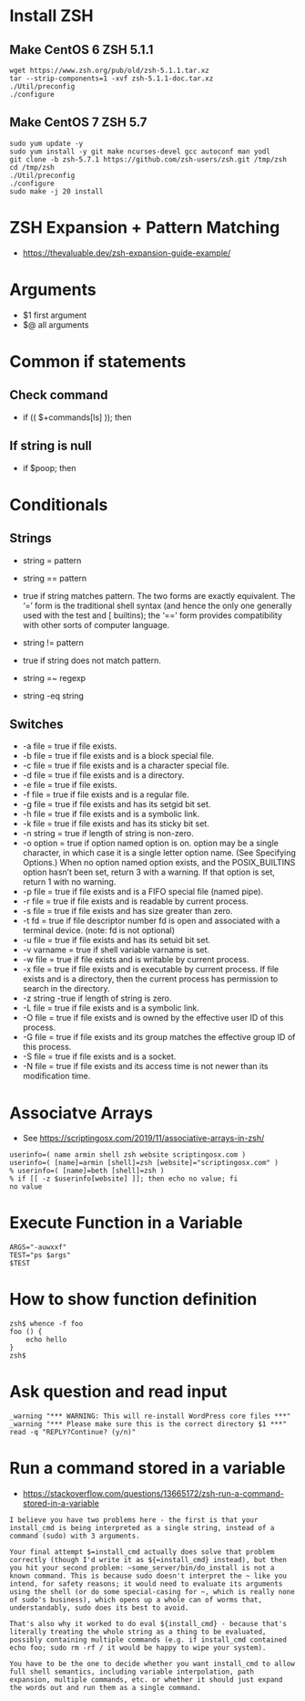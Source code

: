 # Install ZSH
## Make CentOS 6 ZSH 5.1.1
```
wget https://www.zsh.org/pub/old/zsh-5.1.1.tar.xz
tar --strip-components=1 -xvf zsh-5.1.1-doc.tar.xz
./Util/preconfig
./configure
```

## Make CentOS 7 ZSH 5.7
```
sudo yum update -y
sudo yum install -y git make ncurses-devel gcc autoconf man yodl
git clone -b zsh-5.7.1 https://github.com/zsh-users/zsh.git /tmp/zsh
cd /tmp/zsh
./Util/preconfig
./configure
sudo make -j 20 install
```

# ZSH Expansion + Pattern Matching
* https://thevaluable.dev/zsh-expansion-guide-example/

# Arguments
* $1 first argument
* $@ all arguments

# Common if statements
## Check command
* if (( $+commands[ls] )); then

## If string is null
* if $poop; then

# Conditionals
## Strings
* string = pattern
* string == pattern
* true if string matches pattern. The two forms are exactly equivalent. The ‘=’ form is the traditional shell syntax (and hence the only one generally used with the test and [ builtins); the ‘==’ form provides compatibility with other sorts of computer language.

* string != pattern
* true if string does not match pattern.
* string =~ regexp
* string -eq string

## Switches
* -a file = true if file exists.
* -b file = true if file exists and is a block special file.
* -c file = true if file exists and is a character special file.
* -d file = true if file exists and is a directory.
* -e file = true if file exists.
* -f file = true if file exists and is a regular file.
* -g file = true if file exists and has its setgid bit set.
* -h file = true if file exists and is a symbolic link.
* -k file = true if file exists and has its sticky bit set.
* -n string = true if length of string is non-zero.
* -o option = true if option named option is on. option may be a single character, in which case it is a single letter option name. (See Specifying Options.) When no option named option exists, and the POSIX_BUILTINS option hasn’t been set, return 3 with a warning. If that option is set, return 1 with no warning.
* -p file = true if file exists and is a FIFO special file (named pipe).
* -r file = true if file exists and is readable by current process.
* -s file = true if file exists and has size greater than zero.
* -t fd = true if file descriptor number fd is open and associated with a terminal device. (note: fd is not optional)
* -u file = true if file exists and has its setuid bit set.
* -v varname = true if shell variable varname is set.
* -w file = true if file exists and is writable by current process.
* -x file = true if file exists and is executable by current process. If file exists and is a directory, then the current process has permission to search in the directory.
* -z string -true if length of string is zero.
* -L file = true if file exists and is a symbolic link.
* -O file = true if file exists and is owned by the effective user ID of this process.
* -G file = true if file exists and its group matches the effective group ID of this process.
* -S file = true if file exists and is a socket.
* -N file = true if file exists and its access time is not newer than its modification time.

# Associatve Arrays
* See https://scriptingosx.com/2019/11/associative-arrays-in-zsh/
```
userinfo=( name armin shell zsh website scriptingosx.com )
userinfo=( [name]=armin [shell]=zsh [website]="scriptingosx.com" )
% userinfo=( [name]=beth [shell]=zsh )
% if [[ -z $userinfo[website] ]]; then echo no value; fi
no value
```

# Execute Function in a Variable
```
ARGS="-auwxxf"
TEST="ps $args"
$TEST
```

# How to show function definition
```
zsh$ whence -f foo
foo () {
    echo hello
}
zsh$
```

# Ask question and read input
```
_warning "*** WARNING: This will re-install WordPress core files ***"
_warning "*** Please make sure this is the correct directory $1 ***"
read -q "REPLY?Continue? (y/n)"
```

# Run a command stored in a variable
* https://stackoverflow.com/questions/13665172/zsh-run-a-command-stored-in-a-variable
```
I believe you have two problems here - the first is that your install_cmd is being interpreted as a single string, instead of a command (sudo) with 3 arguments.

Your final attempt $=install_cmd actually does solve that problem correctly (though I'd write it as ${=install_cmd} instead), but then you hit your second problem: ~some_server/bin/do_install is not a known command. This is because sudo doesn't interpret the ~ like you intend, for safety reasons; it would need to evaluate its arguments using the shell (or do some special-casing for ~, which is really none of sudo's business), which opens up a whole can of worms that, understandably, sudo does its best to avoid.

That's also why it worked to do eval ${install_cmd} - because that's literally treating the whole string as a thing to be evaluated, possibly containing multiple commands (e.g. if install_cmd contained echo foo; sudo rm -rf / it would be happy to wipe your system).

You have to be the one to decide whether you want install_cmd to allow full shell semantics, including variable interpolation, path expansion, multiple commands, etc. or whether it should just expand the words out and run them as a single command.
```